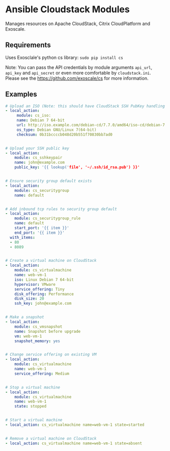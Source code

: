 Ansible Cloudstack Modules
==========================

Manages resources on Apache CloudStack, Citrix CloudPlatform and Exoscale.

Requirements
------------
Uses Exosclale's python cs library: `sudo pip install cs`

Note: You can pass the API credentials by module arguments `api_url`, `api_key` and `api_secret` or even more comfortable by `cloudstack.ini`. Please see the https://github.com/exoscale/cs for more information.


Examples
--------

~~~yaml
# Upload an ISO (Note: this should have CloudStack SSH PubKey handling installed):
- local_action:
     module: cs_iso:
     name: Debian 7 64-bit
     url: http://iso.example.com/debian-cd/7.7.0/amd64/iso-cd/debian-7.7.0-amd64-netinst.iso
     os_type: Debian GNU/Linux 7(64-bit)
     checksum: 0b31bccccb048d20b551f70830bb7ad0


# Upload your SSH public key
- local_action:
    module: cs_sshkeypair
    name: john@example.com
    public_key: '{{ lookup('file', '~/.ssh/id_rsa.pub') }}'


# Ensure security group default exists
- local_action: 
    module: cs_securitygroup
    name: default


# Add inbound tcp rules to security group default
- local_action: 
    module: cs_securitygroup_rule
    name: default
    start_port: '{{ item }}'
    end_port: '{{ item }}'
  with_items:
  - 80
  - 8089


# Create a virtual machine on CloudStack
- local_action:
    module: cs_virtualmachine
    name: web-vm-1
    iso: Linux Debian 7 64-bit
    hypervisor: VMware
    service_offering: Tiny
    disk_offering: Performance
    disk_size: 20
    ssh_key: john@example.com


# Make a snapshot
- local_action:
    module: cs_vmsnapshot
    name: Snapshot before upgrade
    vm: web-vm-1
    snapshot_memory: yes


# Change service offering on existing VM
- local_action:
    module: cs_virtualmachine
    name: web-vm-1
    service_offering: Medium


# Stop a virtual machine
- local_action:
    module: cs_virtualmachine
    name: web-vm-1
    state: stopped


# Start a virtual machine
- local_action: cs_virtualmachine name=web-vm-1 state=started


# Remove a virtual machine on CloudStack
- local_action: cs_virtualmachine name=web-vm-1 state=absent
~~~
